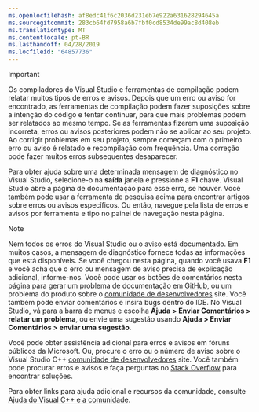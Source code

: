 ```yaml
---
ms.openlocfilehash: af8edc41f6c2036d231eb7e922a631628294645a
ms.sourcegitcommit: 283cb64fd7958a6b7fbf0cd8534de99ac8d408eb
ms.translationtype: MT
ms.contentlocale: pt-BR
ms.lasthandoff: 04/28/2019
ms.locfileid: "64857736"
---
```

> [!IMPORTANT]
> Os compiladores do Visual Studio e ferramentas de compilação podem relatar muitos tipos de erros e avisos. Depois que um erro ou aviso for encontrado, as ferramentas de compilação podem fazer suposições sobre a intenção do código e tentar continuar, para que mais problemas podem ser relatados ao mesmo tempo. Se as ferramentas fizerem uma suposição incorreta, erros ou avisos posteriores podem não se aplicar ao seu projeto. Ao corrigir problemas em seu projeto, sempre começam com o primeiro erro ou aviso é relatado e recompilação com frequência. Uma correção pode fazer muitos erros subsequentes desaparecer.

Para obter ajuda sobre uma determinada mensagem de diagnóstico no Visual Studio, selecione-o na **saída** janela e pressione a **F1** chave. Visual Studio abre a página de documentação para esse erro, se houver. Você também pode usar a ferramenta de pesquisa acima para encontrar artigos sobre erros ou avisos específicos. Ou então, navegue pela lista de erros e avisos por ferramenta e tipo no painel de navegação nesta página.

> [!NOTE]
> Nem todos os erros do Visual Studio ou o aviso está documentado. Em muitos casos, a mensagem de diagnóstico fornece todas as informações que está disponíveis. Se você chegou nesta página, quando você usava **F1** e você acha que o erro ou mensagem de aviso precisa de explicação adicional, informe-nos. Você pode usar os botões de comentários nesta página para gerar um problema de documentação em [GitHub](https://github.com/MicrosoftDocs/cpp-docs/issues), ou um problema do produto sobre o [comunidade de desenvolvedores](https://developercommunity.visualstudio.com/spaces/8/index.html) site. Você também pode enviar comentários e insira bugs dentro do IDE. No Visual Studio, vá para a barra de menus e escolha **Ajuda > Enviar Comentários > relatar um problema**, ou envie uma sugestão usando **Ajuda > Enviar Comentários > enviar uma sugestão**.

Você pode obter assistência adicional para erros e avisos em fóruns públicos da Microsoft. Ou, procure o erro ou o número de aviso sobre o Visual Studio C++ [comunidade de desenvolvedores](https://developercommunity.visualstudio.com/spaces/8/index.html) site. Você também pode procurar erros e avisos e faça perguntas no [Stack Overflow](http://stackoverflow.com/) para encontrar soluções.

Para obter links para ajuda adicional e recursos da comunidade, consulte [Ajuda do Visual C++ e a comunidade](../../overview/visual-cpp-help-and-community.md).